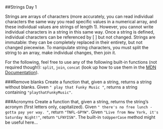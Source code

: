 ##Strings Day 1

Strings are arrays of characters (more accurately, you can read individual characters the same way you read specific values in a numerical array, and these individual values are strings of length 1). However, you cannot write individual characters in a string in this same way. Once a string is defined, individual characters can be referenced by [ ] but not changed. Strings are immutable: they can be completely replaced in their entirety, but not changed piecewise. To manipulate string characters, you must split the string to an array, make individual changes, then join it.

For the following, feel free to use any of the following built-in functions (not required though!): `split`, `join`, `concat` (look up how to use them in the [MDN Documentation](https://developer.mozilla.org/en-US/docs/Web/JavaScript)).

###Remove blanks
Create a function that, given a string, returns a string without blanks. Given `" play that Funky Music "`, returns a string containing `"playthatFunkyMusic"`.

###Acronyms
Create a function that, given a string, returns the string’s acronym (first letters only, capitalized). Given `" there's no free lunch - gotta pay yer way. "`, return `"TNFL-GPYW"`. Given `"Live from New York, it's Saturday Night!"`, return `"LFNYISN"`. The built-in `toUpperCase` method might be useful here...
